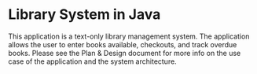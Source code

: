 # Library System in Java
This application is a text-only library management system. The application allows the user to enter books available, checkouts, and track overdue books. Please see the Plan & Design document for more info on the use case of the application and the system architecture.
